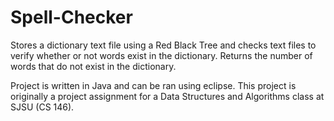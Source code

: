 # Spell-Checker
 Stores a dictionary text file using a Red Black Tree and checks text files to verify whether or not words exist in the dictionary. Returns the number of words that do not exist in the dictionary.

Project is written in Java and can be ran using eclipse.
This project is originally a project assignment for a Data Structures and Algorithms class at SJSU (CS 146).
